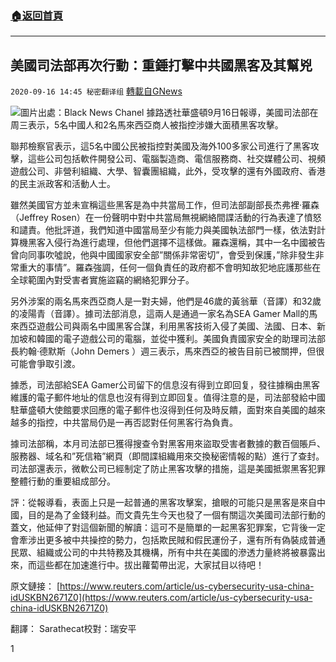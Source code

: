 ###  [:house:返回首頁](https://github.com/ourhimalayas/txt)
---

## 美國司法部再次行動：重錘打擊中共國黑客及其幫兇
`2020-09-16 14:45 秘密翻译组` [轉載自GNews](https://gnews.org/zh-hant/361822/)

![](https://s3.amazonaws.com/gnews-media-offload/wp-content/uploads/2020/09/16143252/1600280870853.jpg)圖片出處：Black News Chanel 
據路透社華盛頓9月16日報導，美國司法部在周三表示，5名中國人和2名馬來西亞商人被指控涉嫌大面積黑客攻擊。

聯邦檢察官表示，這5名中國公民被指控對美國及海外100多家公司進行了黑客攻擊，這些公司包括軟件開發公司、電腦製造商、電信服務商、社交媒體公司、視頻遊戲公司、非營利組織、大學、智囊團組織，此外，受攻擊的還有外國政府、香港的民主派政客和活動人士。

雖然美國官方並未宣稱這些黑客是為中共當局工作，但司法部副部長杰弗裡·羅森（Jeffrey Rosen）在一份聲明中對中共當局無視網絡間諜活動的行為表達了憤怒和譴責。他批評道，我們知道中國當局至少有能力與美國執法部門一樣，依法對計算機黑客入侵行為進行處理，但他們選擇不這樣做。羅森還稱，其中一名中國被告曾向同事吹噓說，他與中國國家安全部”關係非常密切”，會受到保護，”除非發生非常重大的事情”。羅森強調，任何一個負責任的政府都不會明知故犯地庇護那些在全球範圍內對受害者實施盜竊的網絡犯罪分子。

另外涉案的兩名馬來西亞商人是一對夫婦，他們是46歲的黃翁華（音譯）和32歲的凌陽青（音譯）。據司法部消息，這兩人是通過一家名為SEA Gamer Mall的馬來西亞遊戲公司與兩名中國黑客合謀，利用黑客技術入侵了美國、法國、日本、新加坡和韓國的電子遊戲公司的電腦，並從中獲利。美國負責國家安全的助理司法部長約翰·德默斯（John Demers ）週三表示，馬來西亞的被告目前已被關押，但很可能會爭取引渡。

據悉，司法部給SEA Gamer公司留下的信息沒有得到立即回复，發往據稱由黑客維護的電子郵件地址的信息也沒有得到立即回复。值得注意的是，司法部發給中國駐華盛頓大使館要求回應的電子郵件也沒得到任何及時反饋，面對來自美國的越來越多的指控，中共當局仍是一再否認對任何黑客行為負責。

據司法部稱，本月司法部已獲得搜查令對黑客用來盜取受害者數據的數百個賬戶、服務器、域名和”死信箱”網頁（即間諜組織用來交換秘密情報的點）進行了查封。司法部還表示，微軟公司已經制定了防止黑客攻擊的措施，這是美國抵禦黑客犯罪整體行動的重要組成部分。

評：從報導看，表面上只是一起普通的黑客攻擊案，搶眼的可能只是黑客是來自中國，目的是為了金錢利益。而文貴先生今天也發了一個有關這次美國司法部行動的蓋文，他延伸了對這個新聞的解讀：這可不是簡單的一起黑客犯罪案，它背後一定會牽涉出更多被中共操控的勢力，包括欺民賊和假民運份子，還有所有偽裝成普通民眾、組織或公司的中共特務及其機構，所有中共在美國的滲透力量終將被暴露出來，而這些都在加速進行中。拔出蘿蔔帶出泥，大家拭目以待吧！

原文鏈接： [https://www.reuters.com/article/us-cybersecurity-usa-china-idUSKBN2671Z0](https://www.reuters.com/article/us-cybersecurity-usa-china-idUSKBN2671Z0)

翻譯： Sarathecat校對：瑞安平

1
